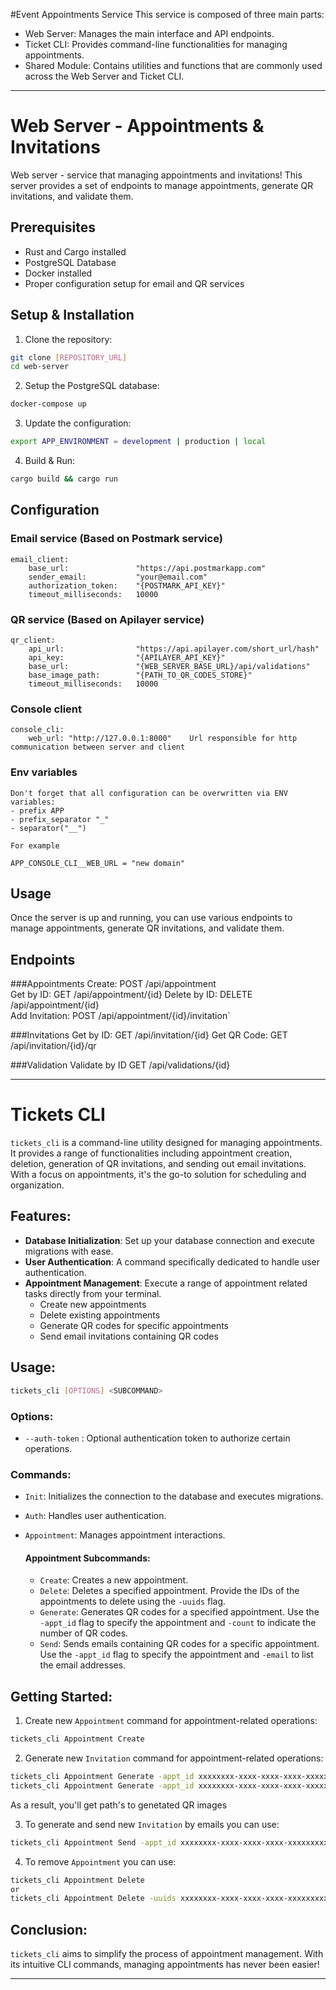 
#Event Appointments Service
This service is composed of three main parts:

- Web Server: Manages the main interface and API endpoints.
- Ticket CLI: Provides command-line functionalities for managing appointments.
- Shared Module: Contains utilities and functions that are commonly used across the Web Server and Ticket CLI.
---

# Web Server - Appointments & Invitations

Web server - service that managing appointments and invitations! This server provides a set of endpoints to manage appointments, generate QR invitations, and validate them.

## Prerequisites

- Rust and Cargo installed
- PostgreSQL Database
- Docker installed
- Proper configuration setup for email and QR services

## Setup & Installation

1. Clone the repository:

```bash
git clone [REPOSITORY_URL]
cd web-server
```

2. Setup the PostgreSQL database:
```bash
docker-compose up 
```

3. Update the configuration:
```bash
export APP_ENVIRONMENT = development | production | local
```

4. Build & Run:
```bash
cargo build && cargo run
```

## Configuration

### Email service (Based on Postmark service)

    email_client:
        base_url:               "https://api.postmarkapp.com"   
        sender_email:           "your@email.com"
        authorization_token:    "{POSTMARK_API_KEY}"
        timeout_milliseconds:   10000

### QR service (Based on Apilayer service)

    qr_client:
        api_url:                "https://api.apilayer.com/short_url/hash"
        api_key:                "{APILAYER_API_KEY}"
        base_url:               "{WEB_SERVER_BASE_URL}/api/validations"
        base_image_path:        "{PATH_TO_QR_CODES_STORE}"
        timeout_milliseconds:   10000

### Console client

    console_cli:
        web_url: "http://127.0.0.1:8000"    Url responsible for http communication between server and client

### Env variables

    Don't forget that all configuration can be overwritten via ENV variables:
    - prefix APP
    - prefix_separator "_"
    - separator("__")
    
    For example

    APP_CONSOLE_CLI__WEB_URL = "new domain"

## Usage

Once the server is up and running, you can use various endpoints to manage appointments, generate QR invitations, and validate them.

## Endpoints

###Appointments
    Create:             POST /api/appointment       
    Get by ID:          GET /api/appointment/{id}
    Delete by ID:       DELETE /api/appointment/{id}             
    Add Invitation:     POST /api/appointment/{id}/invitation`

###Invitations
    Get by ID:          GET /api/invitation/{id}
    Get QR Code:        GET /api/invitation/{id}/qr

###Validation
    Validate by ID      GET /api/validations/{id}

---

# Tickets CLI

`tickets_cli` is a command-line utility designed for managing appointments. It provides a range of functionalities including appointment creation, deletion, generation of QR invitations, and sending out email invitations. With a focus on appointments, it's the go-to solution for scheduling and organization.

## Features:

- **Database Initialization**: Set up your database connection and execute migrations with ease.
- **User Authentication**: A command specifically dedicated to handle user authentication.
- **Appointment Management**: Execute a range of appointment related tasks directly from your terminal.
    - Create new appointments
    - Delete existing appointments
    - Generate QR codes for specific appointments
    - Send email invitations containing QR codes

## Usage:

```bash
tickets_cli [OPTIONS] <SUBCOMMAND>
```

### Options:

- `--auth-token` : Optional authentication token to authorize certain operations.

### Commands:

- `Init`: Initializes the connection to the database and executes migrations.
- `Auth`: Handles user authentication.
- `Appointment`: Manages appointment interactions.

  #### Appointment Subcommands:

    - `Create`: Creates a new appointment.
    - `Delete`: Deletes a specified appointment. Provide the IDs of the appointments to delete using the `-uuids` flag.
    - `Generate`: Generates QR codes for a specified appointment. Use the `-appt_id` flag to specify the appointment and `-count` to indicate the number of QR codes.
    - `Send`: Sends emails containing QR codes for a specific appointment. Use the `-appt_id` flag to specify the appointment and `-email` to list the email addresses.
    
## Getting Started:

1. Create new `Appointment` command for appointment-related operations:

```bash
tickets_cli Appointment Create
```

2. Generate new `Invitation` command for appointment-related operations:
```bash
tickets_cli Appointment Generate -appt_id xxxxxxxx-xxxx-xxxx-xxxx-xxxxxxxxxxxx 
tickets_cli Appointment Generate -appt_id xxxxxxxx-xxxx-xxxx-xxxx-xxxxxxxxxxxx -count N
```
As a result, you'll get path's to genetated QR images

3. To generate and send new `Invitation` by emails you can use:
```bash
tickets_cli Appointment Send -appt_id xxxxxxxx-xxxx-xxxx-xxxx-xxxxxxxxxxxx 
```

4. To remove `Appointment` you can use:
```bash
tickets_cli Appointment Delete
or
tickets_cli Appointment Delete -uuids xxxxxxxx-xxxx-xxxx-xxxx-xxxxxxxxxxxx -uuids xxxxxxxx-xxxx-xxxx-xxxx-xxxxxxxxxxxx 
```

## Conclusion:

`tickets_cli` aims to simplify the process of appointment management. With its intuitive CLI commands, managing appointments has never been easier!

---